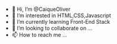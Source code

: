 - 👋 Hi, I’m @CaiqueOliver
- 👀 I’m interested in HTML,CSS,Javascript
- 🌱 I’m currently learning Front-End Stack
- 💞️ I’m looking to collaborate on ...
- 📫 How to reach me ...

<!---
CaiqueOliver/CaiqueOliver is a ✨ special ✨ repository because its `README.md` (this file) appears on your GitHub profile.
You can click the Preview link to take a look at your changes.
--->

